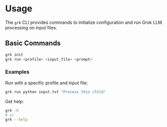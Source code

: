  # Usage
 
 The `grk` CLI provides commands to initialize configuration and run Grok LLM processing on input files.
 
 ## Basic Commands
 
 ```bash
 grk init
 grk run <profile> <input_file> <prompt>
 ```
 
 ### Examples
 
 Run with a specific profile and input file:
 
 ```bash
 grk run python input.txt "Process this cfold"
 ```
 
 Get help:
 
 ```bash
 grk -h
 # or
 grk --help
 ```
